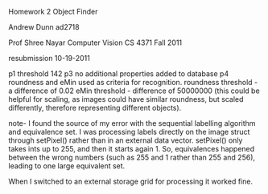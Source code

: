 Homework 2 Object Finder

Andrew Dunn ad2718	

Prof Shree Nayar 
Computer Vision 
CS 4371
Fall 2011


resubmission
10-19-2011

p1 threshold 142
p3 no additional properties added to database
p4 roundness and eMin used as criteria for recognition. 
	roundness threshold - a difference of 0.02
	eMin threshold - difference of 50000000 (this could be helpful for scaling, 
			as images could have similar roundness, but scaled differently, 
			therefore representing different objects).


note- I found the source of my error with the sequential labelling algorithm
and equivalence set. I was processing labels directly on the image struct through 
setPixel() rather than in an external data vector. setPixel() only takes ints 
up to 255, and then it starts again 1. So, equivalences happened between the wrong 
numbers (such as 255 and 1 rather than 255 and 256), leading to one large equivalent set. 

 When I switched to an external storage grid for processing it worked fine. 
